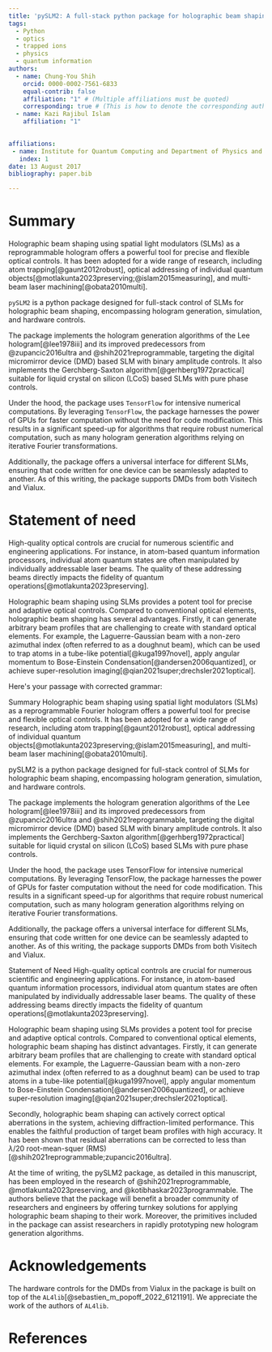 ```yaml
---
title: 'pySLM2: A full-stack python package for holographic beam shaping'
tags:
  - Python
  - optics
  - trapped ions
  - physics
  - quantum information
authors:
  - name: Chung-You Shih
    orcid: 0000-0002-7561-6833
    equal-contrib: false
    affiliation: "1" # (Multiple affiliations must be quoted)
    corresponding: true # (This is how to denote the corresponding author)
  - name: Kazi Rajibul Islam
    affiliation: "1"
    

affiliations:
 - name: Institute for Quantum Computing and Department of Physics and Astronomy, University of Waterloo, 200 University Ave. West, Waterloo, Ontario N2L 3G1, Canada
   index: 1
date: 13 August 2017
bibliography: paper.bib

---
```


# Summary
Holographic beam shaping using spatial light modulators (SLMs) as a reprogrammable hologram offers a powerful tool for precise and flexible optical controls. It has been adopted for a wide range of research, including atom trapping[@gaunt2012robust], optical addressing of individual quantum objects[@motlakunta2023preserving;@islam2015measuring], and multi-beam laser machining[@obata2010multi].

`pySLM2` is a python package designed for full-stack control of SLMs for holographic beam shaping, encompassing hologram generation, simulation, and hardware controls.

The package implements the hologram generation algorithms of the Lee hologram[@lee1978iii] and its improved predecessors from @zupancic2016ultra and @shih2021reprogrammable, targeting the digital micromirror device (DMD) based SLM with binary amplitude controls. It also implements the Gerchberg-Saxton algorithm[@gerhberg1972practical] suitable for liquid crystal on silicon (LCoS) based SLMs with pure phase controls.

Under the hood, the package uses `TensorFlow` for intensive numerical computations. By leveraging `TensorFlow`, the package harnesses the power of GPUs for faster computation without the need for code modification. This results in a significant speed-up for algorithms that require robust numerical computation, such as many hologram generation algorithms relying on iterative Fourier transformations.

Additionally, the package offers a universal interface for different SLMs, ensuring that code written for one device can be seamlessly adapted to another. As of this writing, the package supports DMDs from both Visitech and Vialux.

# Statement of need
High-quality optical controls are crucial for numerous scientific and engineering applications. For instance, in atom-based quantum information processors, individual atom quantum states are often manipulated by individually addressable laser beams. The quality of these addressing beams directly impacts the fidelity of quantum operations[@motlakunta2023preserving].

Holographic beam shaping using SLMs provides a potent tool for precise and adaptive optical controls. Compared to conventional optical elements, holographic beam shaping has several advantages. Firstly, it can generate arbitrary beam profiles that are challenging to create with standard optical elements. For example, the Laguerre-Gaussian beam with a non-zero azimuthal index (often referred to as a doughnut beam), which can be used to trap atoms in a tube-like potential[@kuga1997novel], apply angular momentum to Bose-Einstein Condensation[@andersen2006quantized], or achieve super-resolution imaging[@qian2021super;drechsler2021optical].


Here's your passage with corrected grammar:

Summary
Holographic beam shaping using spatial light modulators (SLMs) as a reprogrammable Fourier hologram offers a powerful tool for precise and flexible optical controls. It has been adopted for a wide range of research, including atom trapping[@gaunt2012robust], optical addressing of individual quantum objects[@motlakunta2023preserving;@islam2015measuring], and multi-beam laser machining[@obata2010multi].

pySLM2 is a python package designed for full-stack control of SLMs for holographic beam shaping, encompassing hologram generation, simulation, and hardware controls.

The package implements the hologram generation algorithms of the Lee hologram[@lee1978iii] and its improved predecessors from @zupancic2016ultra and @shih2021reprogrammable, targeting the digital micromirror device (DMD) based SLM with binary amplitude controls. It also implements the Gerchberg-Saxton algorithm[@gerhberg1972practical] suitable for liquid crystal on silicon (LCoS) based SLMs with pure phase controls.

Under the hood, the package uses TensorFlow for intensive numerical computations. By leveraging TensorFlow, the package harnesses the power of GPUs for faster computation without the need for code modification. This results in a significant speed-up for algorithms that require robust numerical computation, such as many hologram generation algorithms relying on iterative Fourier transformations.

Additionally, the package offers a universal interface for different SLMs, ensuring that code written for one device can be seamlessly adapted to another. As of this writing, the package supports DMDs from both Visitech and Vialux.

Statement of Need
High-quality optical controls are crucial for numerous scientific and engineering applications. For instance, in atom-based quantum information processors, individual atom quantum states are often manipulated by individually addressable laser beams. The quality of these addressing beams directly impacts the fidelity of quantum operations[@motlakunta2023preserving].

Holographic beam shaping using SLMs provides a potent tool for precise and adaptive optical controls. Compared to conventional optical elements, holographic beam shaping has distinct advantages. Firstly, it can generate arbitrary beam profiles that are challenging to create with standard optical elements. For example, the Laguerre-Gaussian beam with a non-zero azimuthal index (often referred to as a doughnut beam) can be used to trap atoms in a tube-like potential[@kuga1997novel], apply angular momentum to Bose-Einstein Condensation[@andersen2006quantized], or achieve super-resolution imaging[@qian2021super;drechsler2021optical].

Secondly, holographic beam shaping can actively correct optical aberrations in the system, achieving diffraction-limited performance. This enables the faithful production of target beam profiles with high accuracy. It has been shown that residual aberrations can be corrected to less than $\lambda/20$ root-mean-squer (RMS) [@shih2021reprogrammable;zupancic2016ultra].

At the time of writing, the pySLM2 package, as detailed in this manuscript, has been employed in the research of @shih2021reprogrammable, @motlakunta2023preserving, and @kotibhaskar2023programmable. The authors believe that the package will benefit a broader community of researchers and engineers by offering turnkey solutions for applying holographic beam shaping to their work. Moreover, the primitives included in the package can assist researchers in rapidly prototyping new hologram generation algorithms.
<!-- 
# Usage -->

<!-- 
# Mathematics

Single dollars ($) are required for inline mathematics e.g. $f(x) = e^{\pi/x}$

Double dollars make self-standing equations:

$$\Theta(x) = \left\{\begin{array}{l}
0\textrm{ if } x < 0\cr
1\textrm{ else}
\end{array}\right.$$

You can also use plain \LaTeX for equations
\begin{equation}\label{eq:fourier}
\hat f(\omega) = \int_{-\infty}^{\infty} f(x) e^{i\omega x} dx
\end{equation}
and refer to \autoref{eq:fourier} from text.

# Citations

Citations to entries in paper.bib should be in
[rMarkdown](http://rmarkdown.rstudio.com/authoring_bibliographies_and_citations.html)
format.

If you want to cite a software repository URL (e.g. something on GitHub without a preferred
citation) then you can do it with the example BibTeX entry below for @fidgit.

For a quick reference, the following citation commands can be used:
- `@author:2001`  ->  "Author et al. (2001)"
- `[@author:2001]` -> "(Author et al., 2001)"
- `[@author1:2001; @author2:2001]` -> "(Author1 et al., 2001; Author2 et al., 2002)"

# Figures

Figures can be included like this:
![Caption for example figure.\label{fig:example}](figure.png)
and referenced from text using \autoref{fig:example}.

Figure sizes can be customized by adding an optional second parameter:
![Caption for example figure.](figure.png){ width=20% } -->

# Acknowledgements

The hardware controls for the DMDs from Vialux in the package is built on top of the `AL4lib`[@sebastien_m_popoff_2022_6121191]. We appreciate the work of the authors of `AL4lib`.



<!-- We acknowledge contributions from Brigitta Sipocz, Syrtis Major, and Semyeong
Oh, and support from Kathryn Johnston during the genesis of this project. -->

# References